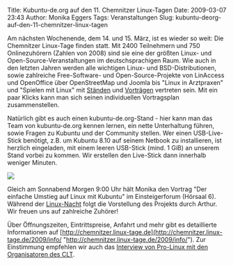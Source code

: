 Title: Kubuntu-de.org auf den 11. Chemnitzer Linux-Tagen
Date: 2009-03-07 23:43
Author: Monika Eggers
Tags: Veranstaltungen
Slug: kubuntu-deorg-auf-den-11-chemnitzer-linux-tagen

Am nächsten Wochenende, dem 14. und 15. März, ist es wieder so weit: Die
Chemnitzer Linux-Tage finden statt. Mit 2400 Teilnehmern und 750
Onlinezuhörern (Zahlen von 2008) sind sie eine der größten Linux- und
Open-Source-Veranstaltungen im deutschsprachigen Raum. Wie auch in den
letzten Jahren werden alle wichtigen Linux- und BSD-Distributionen,
sowie zahlreiche Free-Software- und Open-Source-Projekte von LinAccess
und OpenOffice über OpenStreetMap und Joomla bis "Linux in Arztpraxen"
und "Spielen mit Linux" mit
[Ständen](http://chemnitzer.linux-tage.de/2009/live/plan.html "http://chemnitzer.linux-tage.de/2009/live/plan.html")
und
[Vorträgen](http://chemnitzer.linux-tage.de/2009/vortraege/plan.html "http://chemnitzer.linux-tage.de/2009/vortraege/plan.html")
vertreten sein. Mit ein paar Klicks kann man sich seinen
individuellen Vortragsplan zusammenstellen.

Natürlich gibt es auch einen kubuntu-de.org-Stand - hier kann man das
Team von kubuntu-de.org kennen lernen, ein nette Unterhaltung führen,
sowie Fragen zu Kubuntu und der Community stellen. Wer einen
USB-Live-Stick benötigt, z.B. um Kubuntu 8.10 auf seinem Netbook zu
installieren, ist herzlich eingeladen, mit einem leeren USB-Stick (mind.
1 GiB) an unserem Stand vorbei zu kommen. Wir erstellen den Live-Stick
dann innerhalb weniger Minuten.

[![](http://www.kubuntu-de.org/files/bilder/65_0.jpg)](http://www.kubuntu-de.org/files/bilder/65_0.jpg)

Gleich am Sonnabend Morgen 9:00 Uhr hält Monika den Vortrag "Der
einfache Umstieg auf Linux mit Kubuntu" im Einsteigerforum (Hörsaal 6).
Während der
[Linux-Nacht](http://chemnitzer.linux-tage.de/2009/service/linux-nacht.html "http://chemnitzer.linux-tage.de/2009/service/linux-nacht.html") folgt die Vorstellung des Projekts durch Arthur. Wir freuen uns
auf zahlreiche Zuhörer!

Über Öffnungszeiten, Eintrittspreise, Anfahrt und mehr gibt es
detaillierte Informationen auf
[http://chemnitzer.linux-tage.de](http://chemnitzer.linux-tage.de/2009/info/ "http://chemnitzer.linux-tage.de/2009/info/"). Zur Einstimmung empfehlen wir auch das [Interview von Pro-Linux
mit den Organisatoren des
CLT](http://www.pro-linux.de/berichte/clt-interview.html "http://www.pro-linux.de/berichte/clt-interview.html").

